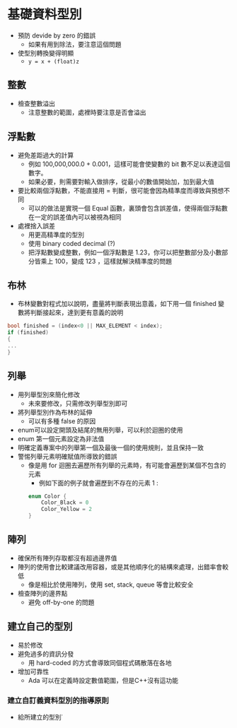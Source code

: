 # 基礎資料型別
* 預防 devide by zero 的錯誤
	* 如果有用到除法，要注意這個問題
* 使型別轉換變得明顯
	* `y = x + (float)z`
## 整數
* 檢查整數溢出
	* 注意整數的範圍，處裡時要注意是否會溢出
## 浮點數
* 避免差距過大的計算
	* 例如 100,000,000.0 + 0.001，這樣可能會使變數的 bit 數不足以表達這個數字。
	* 如果必要，則需要對輸入做排序，從最小的數值開始加，加到最大值
* 要比較兩個浮點數，不能直接用 = 判斷，很可能會因為精準度而導致與預想不同
	* 可以的做法是實現一個 Equal 函數，裏頭會包含誤差值，使得兩個浮點數在一定的誤差值內可以被視為相同
* 處裡捨入誤差
	* 用更高精準度的型別
	* 使用 binary coded decimal (?)
	* 把浮點數變成整數，例如一個浮點數是 1.23，你可以把整數部分及小數部分皆乘上 100，變成 123 ，這樣就解決精準度的問題

## 布林
* 布林變數對程式加以說明，盡量將判斷表現出意義，如下用一個 finished 變數將判斷接起來，達到更有意義的說明
```C++
bool finished = (index<0 || MAX_ELEMENT < index);
if (finished)
{
...
}
```
## 列舉
* 用列舉型別來簡化修改
	* 未來要修改，只需修改列舉型別即可
* 將列舉型別作為布林的延伸
	* 可以有多種 false 的原因
* enum可以設定開頭及結尾的無用列舉，可以利於迴圈的使用
* enum 第一個元素設定為非法值
* 明確定義專案中的列舉第一個及最後一個的使用規則，並且保持一致
* 警惕列舉元素明確賦值所導致的錯誤
	* 像是用 for 迴圈去遍歷所有列舉的元素時，有可能會遍歷到某個不包含的元素
		* 例如下面的例子就會遍歷到不存在的元素 1 :
		```c
		enum Color {
			Color_Black = 0
			Color_Yellow = 2
		}
		```
## 陣列
* 確保所有陣列存取都沒有超過邊界值
* 陣列的使用會比較建議改用容器，或是其他順序化的結構來處理，出錯率會較低
	* 像是相比於使用陣列，使用 set, stack, queue 等會比較安全
* 檢查陣列的邊界點
	* 避免 off-by-one 的問題
## 建立自己的型別
* 易於修改
* 避免過多的資訊分發
	* 用 hard-coded 的方式會導致同個程式碼散落在各地
* 增加可靠性
	* Ada 可以在定義時設定數值範圍，但是C++沒有這功能
### 建立自訂義資料型別的指導原則
* 給所建立的型別˙
<!--stackedit_data:
eyJoaXN0b3J5IjpbLTE3MDUzNjg3NjMsNTk2OTM2MzIsNTQwNz
A3NTg4LDk1MTcxNTgzNyw1OTgxNjU3NjEsNzM5MDk1MTUzLDkx
MjI4MzU0MywyMDgwMjAzNjM4LC0xMTY0ODYwNTM0LC0xMjAwOD
U2NjU1XX0=
-->